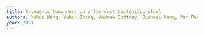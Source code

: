 ```yaml
---
title: Cryogenic toughness in a low-cost austenitic steel
authors: Yuhui Wang, Yubin Zhang, Andrew Godfrey, Jianmei Kang, Yan Peng, Tiansheng Wang, Niels Hansen, Xiaoxu Huang
year: 2021
---
```


